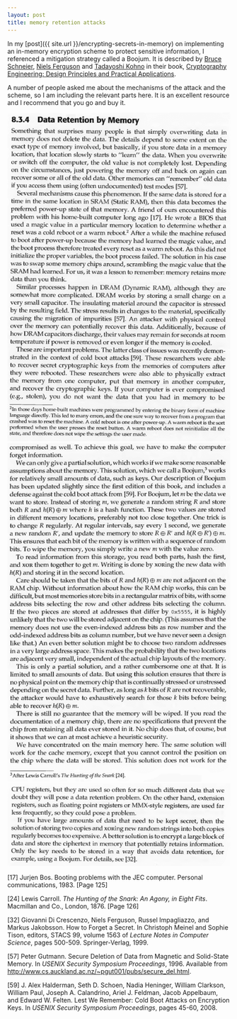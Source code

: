 ```yaml
---
layout: post
title: memory retention attacks
---
```


In my [post]({{ site.url }}/encrypting-secrets-in-memory) on implementing an in-memory encryption scheme to protect sensitive information, I referenced a mitigation strategy called a Boojum. It is described by [Bruce Schneier](https://en.wikipedia.org/wiki/Bruce_Schneier), [Niels Ferguson](https://en.wikipedia.org/wiki/Niels_Ferguson) and [Tadayoshi Kohno](https://homes.cs.washington.edu/~yoshi/) in their book, [Cryptography Engineering: Design Principles and Practical Applications](https://www.schneier.com/books/cryptography_engineering/).

A number of people asked me about the mechanisms of the attack and the scheme, so I am including the relevant parts here. It is an excellent resource and I recommend that you go and buy it.

<div class="image">
    <img src="/assets/images/cold-boot/page-1.png" alt="page one" class="center" />
    <img src="/assets/images/cold-boot/page-2.png" alt="page two" class="center" />
    <img src="/assets/images/cold-boot/page-3.png" alt="page three" class="center" />
</div>

[17] Jurjen Bos. Booting problems with the JEC computer. Personal communications, 1983. [Page 125]

[24] Lewis Carroll. _The Hunting of the Snark: An Agony, in Eight Fits_. Macmillan and Co., London, 1876. [Page 126]

[32] Giovanni Di Crescenzo, Niels Ferguson, Russel Impagliazzo, and Markus Jakobsson. How to Forget a Secret. In Christoph Meinel and Sophie Tison, editors, STACS 99, volume 1563 of _Lecture Notes in Computer Science_, pages 500-509. Springer-Verlag, 1999.

[57] Peter Gutmann. Secure Deletion of Data from Magnetic and Solid-State Memory. In _USENIX Security Symposium Proceedings_, 1996. Available from http://www.cs.auckland.ac.nz/~pgut001/pubs/secure_del.html.

[59] J. Alex Halderman, Seth D. Schoen, Nadia Heninger, William Clarkson, William Paul, Joseph A. Calandrino, Ariel J. Feldman, Jacob Appelbaum, and Edward W. Felten. Lest We Remember: Cold Boot Attacks on Encryption Keys. In _USENIX Security Symposium Proceedings_, pages 45-60, 2008.